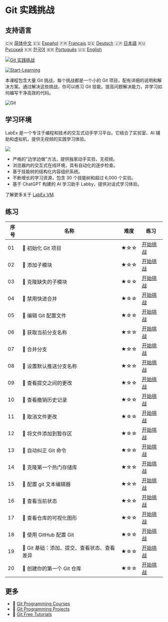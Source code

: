# Git 实践挑战

## 支持语言

🇨🇳 [简体中文](README_zh.md) 🇪🇸 [Español](README_es.md) 🇫🇷 [Français](README_fr.md) 🇩🇪 [Deutsch](README_de.md) 🇯🇵 [日本語](README_ja.md) 🇷🇺 [Русский](README_ru.md) 🇰🇷 [한국어](README_ko.md) 🇧🇷 [Português](README_pt.md) 🇺🇸 [English](README.md) 

[![Git 实践挑战](https://cover-creator.labex.io/git-practice-challenges.png?lang=zh)](https://labex.io/zh/courses/git-practice-challenges)

[![Start-Learning](https://img.shields.io/badge/Start-Learning-whitesmoke?style=for-the-badge)](https://labex.io/zh/courses/git-practice-challenges)

本课程包含大量 Git 挑战，每个挑战都是一个小的 Git 项目，配有详细的说明和解决方案。通过解决这些挑战，你可以练习 Git 技能，提高问题解决能力，并学习如何编写干净高效的代码。

![Git](https://img.shields.io/badge/Git-whitesmoke?style=for-the-badge&logo=git)


## 学习环境

LabEx 是一个专注于编程和技术的交互式动手学习平台。它结合了实验室、AI 辅助和虚拟机，提供无视频的实践学习体验。

![](https://tutorial-screenshot.getvm.io/images/vm-1725247253.png)

- 严格的"边学边做"方法，提供独家动手实验，无视频。
- 浏览器内的交互式在线环境，具有自动化的逐步检查。
- 基于技能树的结构化内容组织系统。
- 不断增长的学习资源，包含 30 个技能树和超过 6,000 个实验。
- 基于 ChatGPT 构建的 AI 学习助手 Labby，提供对话式学习体验。

了解更多关于 [LabEx VM](https://support.labex.io/using-labex/virtual-machine).

## 练习

|   序号 | 名称                                        | 难度   | 练习                                                                                                                      |
|--------|---------------------------------------------|--------|---------------------------------------------------------------------------------------------------------------------------|
|     01 | 🎯 初始化 Git 项目                          | ★☆☆    | <a target='_blank' href='https://labex.io/zh/labs/git-initialize-git-project-385166'>开始挑战</a>                         |
|     02 | 🎯 添加子模块                               | ★☆☆    | <a target='_blank' href='https://labex.io/zh/labs/git-add-a-submodule-challenge-12611'>开始挑战</a>                       |
|     03 | 🎯 克隆缺失的子模块                         | ★☆☆    | <a target='_blank' href='https://labex.io/zh/labs/git-clone-missing-submodules-challenge-12620'>开始挑战</a>              |
|     04 | 🎯 禁用快进合并                             | ★☆☆    | <a target='_blank' href='https://labex.io/zh/labs/git-disable-fast-forward-merging-challenge-12642'>开始挑战</a>          |
|     05 | 🎯 编辑 Git 配置文件                        | ★☆☆    | <a target='_blank' href='https://labex.io/zh/labs/git-edit-git-configuration-file-challenge-12645'>开始挑战</a>           |
|     06 | 🎯 获取当前分支名称                         | ★☆☆    | <a target='_blank' href='https://labex.io/zh/labs/git-get-the-current-branch-name-challenge-12633'>开始挑战</a>           |
|     07 | 🎯 合并分支                                 | ★☆☆    | <a target='_blank' href='https://labex.io/zh/labs/git-merge-a-branch-challenge-12655'>开始挑战</a>                        |
|     08 | 🎯 设置默认推送分支名称                     | ★☆☆    | <a target='_blank' href='https://labex.io/zh/labs/git-set-default-push-branch-name-challenge-12672'>开始挑战</a>          |
|     09 | 🎯 查看提交之间的更改                       | ★☆☆    | <a target='_blank' href='https://labex.io/zh/labs/git-view-changes-between-commits-challenge-12684'>开始挑战</a>          |
|     10 | 🎯 查看撤销历史记录                         | ★☆☆    | <a target='_blank' href='https://labex.io/zh/labs/git-view-undo-history-challenge-12696'>开始挑战</a>                     |
|     11 | 🎯 取消文件更改                             | ★☆☆    | <a target='_blank' href='https://labex.io/zh/labs/git-cancel-file-change-387714'>开始挑战</a>                             |
|     12 | 🎯 将文件添加到暂存区                       | ★☆☆    | <a target='_blank' href='https://labex.io/zh/labs/git-add-files-to-the-staging-area-challenge-12675'>开始挑战</a>         |
|     13 | 🎯 自动纠正 Git 命令                        | ★☆☆    | <a target='_blank' href='https://labex.io/zh/labs/git-autocorrect-git-commands-challenge-12614'>开始挑战</a>              |
|     14 | 🎯 克隆第一个热门存储库                     | ★☆☆    | <a target='_blank' href='https://labex.io/zh/labs/git-clone-the-first-trending-repository-12621'>开始挑战</a>             |
|     15 | 🎯 配置 git 文本编辑器                      | ★☆☆    | <a target='_blank' href='https://labex.io/zh/labs/git-configure-the-git-text-editor-challenge-12673'>开始挑战</a>         |
|     16 | 🎯 查看当前状态                             | ★☆☆    | <a target='_blank' href='https://labex.io/zh/labs/git-view-current-status-challenge-12695'>开始挑战</a>                   |
|     17 | 🎯 查看仓库的可视化图形                     | ★☆☆    | <a target='_blank' href='https://labex.io/zh/labs/git-view-a-visual-graph-of-the-repository-challenge-12685'>开始挑战</a> |
|     18 | 🎯 使用 GitHub 配置 Git                     | ★☆☆    | <a target='_blank' href='https://labex.io/zh/labs/git-git-configuration-with-github-23'>开始挑战</a>                      |
|     19 | 🎯 Git 基础：添加、提交、查看状态、查看差异 | ★☆☆    | <a target='_blank' href='https://labex.io/zh/labs/shell-git-fundamentals-add-commit-status-diff-387715'>开始挑战</a>      |
|     20 | 🎯 创建你的第一个 Git 仓库                  | ★☆☆    | <a target='_blank' href='https://labex.io/zh/labs/git-create-your-first-git-repository-12632'>开始挑战</a>                |

## 更多

- 🔗 [Git Programming Courses](https://github.com/labex-labs/awesome-programming-courses)
- 🔗 [Git Programming Projects](https://github.com/labex-labs/awesome-programming-projects)
- 🔗 [Git Free Tutorials](https://github.com/labex-labs/git-free-tutorials)

